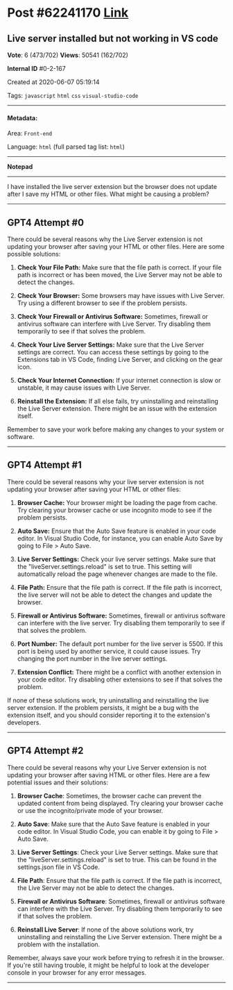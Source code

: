 
# Post \#62241170 [Link](https://stackoverflow.com/questions/62241170/)

## Live server installed but not working in VS code

**Vote**: 6 (473/702) **Views**: 50541 (162/702) 

**Internal ID** \#0-2-167

Created at 2020-06-07 05:19:14

Tags: `javascript` `html` `css` `visual-studio-code`

----------

#### Metadata:

Area: `Front-end`

Language: `html` (full parsed tag list: `html`)

----------

**Notepad**


----------

I have installed the live server extension but the browser does not update after I save my HTML or other files. What might be causing a problem?


----------
        
## GPT4 Attempt \#0

There could be several reasons why the Live Server extension is not updating your browser after saving your HTML or other files. Here are some possible solutions:

1. **Check Your File Path:** Make sure that the file path is correct. If your file path is incorrect or has been moved, the Live Server may not be able to detect the changes.

2. **Check Your Browser:** Some browsers may have issues with Live Server. Try using a different browser to see if the problem persists.

3. **Check Your Firewall or Antivirus Software:** Sometimes, firewall or antivirus software can interfere with Live Server. Try disabling them temporarily to see if that solves the problem.

4. **Check Your Live Server Settings:** Make sure that the Live Server settings are correct. You can access these settings by going to the Extensions tab in VS Code, finding Live Server, and clicking on the gear icon.

5. **Check Your Internet Connection:** If your internet connection is slow or unstable, it may cause issues with Live Server.

6. **Reinstall the Extension:** If all else fails, try uninstalling and reinstalling the Live Server extension. There might be an issue with the extension itself.

Remember to save your work before making any changes to your system or software.

--------

## GPT4 Attempt \#1

There could be several reasons why your live server extension is not updating your browser after saving your HTML or other files:

1. **Browser Cache:** Your browser might be loading the page from cache. Try clearing your browser cache or use incognito mode to see if the problem persists.

2. **Auto Save:** Ensure that the Auto Save feature is enabled in your code editor. In Visual Studio Code, for instance, you can enable Auto Save by going to File > Auto Save.

3. **Live Server Settings:** Check your live server settings. Make sure that the "liveServer.settings.reload" is set to true. This setting will automatically reload the page whenever changes are made to the file.

4. **File Path:** Ensure that the file path is correct. If the file path is incorrect, the live server will not be able to detect the changes and update the browser.

5. **Firewall or Antivirus Software:** Sometimes, firewall or antivirus software can interfere with the live server. Try disabling them temporarily to see if that solves the problem.

6. **Port Number:** The default port number for the live server is 5500. If this port is being used by another service, it could cause issues. Try changing the port number in the live server settings.

7. **Extension Conflict:** There might be a conflict with another extension in your code editor. Try disabling other extensions to see if that solves the problem.

If none of these solutions work, try uninstalling and reinstalling the live server extension. If the problem persists, it might be a bug with the extension itself, and you should consider reporting it to the extension's developers.

--------

## GPT4 Attempt \#2

There could be several reasons why your Live Server extension is not updating your browser after saving HTML or other files. Here are a few potential issues and their solutions:

1. **Browser Cache**: Sometimes, the browser cache can prevent the updated content from being displayed. Try clearing your browser cache or use the incognito/private mode of your browser.

2. **Auto Save**: Make sure that the Auto Save feature is enabled in your code editor. In Visual Studio Code, you can enable it by going to File > Auto Save.

3. **Live Server Settings**: Check your Live Server settings. Make sure that the "liveServer.settings.reload" is set to true. This can be found in the settings.json file in VS Code.

4. **File Path**: Ensure that the file path is correct. If the file path is incorrect, the Live Server may not be able to detect the changes.

5. **Firewall or Antivirus Software**: Sometimes, firewall or antivirus software can interfere with the Live Server. Try disabling them temporarily to see if that solves the problem.

6. **Reinstall Live Server**: If none of the above solutions work, try uninstalling and reinstalling the Live Server extension. There might be a problem with the installation.

Remember, always save your work before trying to refresh it in the browser. If you're still having trouble, it might be helpful to look at the developer console in your browser for any error messages.

--------

